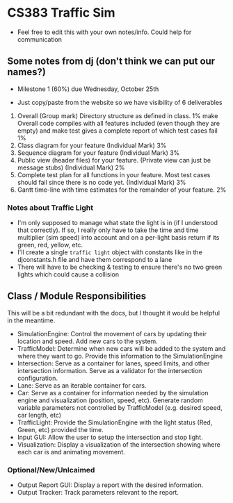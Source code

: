 # CS383 Traffic Sim

- Feel free to edit this with your own notes/info. Could help for communication

## Some notes from dj (don't think we can put our names?)

- Milestone 1 (60%) due Wednesday, October 25th

- Just copy/paste from the website so we have visibility of 6 deliverables
1. Overall (Group mark)
    Directory structure as defined in class. 1%
    make Overall code compiles with all features included (even though they are empty) and make test gives a complete report of which test cases fail 1%
2. Class diagram for your feature (Individual Mark) 3%
3. Sequence diagram for your feature (Individual Mark) 3%
4. Public view (header files) for your feature. (Private view can just be message stubs) (Individual Mark) 2%
5. Complete test plan for all functions in your feature. Most test cases should fail since there is no code yet. (Individual Mark) 3%
6. Gantt time-line with time estimates for the remainder of your feature. 2%

### Notes about Traffic Light
- I'm only supposed to manage what state the light is in (if I understood that correctly). If so, I really only have to take the time and time multiplier (sim speed) into account and on a per-light basis return if its green, red, yellow, etc.
- I'll create a single `traffic light` object with constants like in the djconstants.h file and have them correspond to a lane
- There will have to be checking & testing to ensure there's no two green lights which could cause a collision

## Class / Module Responsibilities
This will be a bit redundant with the docs, but I thought it would be helpful in the meantime.
- 	SimulationEngine: Control the movement of cars by updating their location and speed. Add new cars to the system.
- 	TrafficModel: Determine when new cars will be added to the system and where they want to go. Provide this information to the SimulationEngine
-   Intersection: Serve as a container for lanes, speed limits, and other intersection information. Serve as a validator for the intersection configuration.
-  	Lane: Serve as an iterable container for cars.
- 	Car:  Serve as a container for information needed by the simulation engine and visualization (position, speed, etc). Generate random variable parameters not controlled by TrafficModel (e.g. desired speed, car length, etc)
-	TrafficLight: Provide the SimulationEngine with the light status (Red, Green, etc) provided the time. 
-	Input GUI: Allow the user to setup the intersection and stop light.
-	Visualization: Display a visualization of the intersection showing where each car is and animating movement.

### Optional/New/Unlcaimed
-	Output Report GUI: Display a report with the desired information. 
-	Output Tracker: Track parameters relevant to the report.
